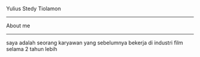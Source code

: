 Yulius Stedy Tiolamon <br><hr>


About me <br><hr>
saya adalah seorang karyawan yang sebelumnya bekerja di industri film selama 2 tahun lebih

